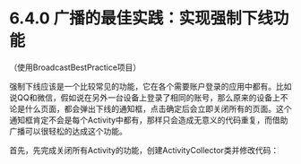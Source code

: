 # 6.4.0 广播的最佳实践：实现强制下线功能

（使用BroadcastBestPractice项目）

强制下线应该是一个比较常见的功能，它在各个需要账户登录的应用中都有。比如说QQ和微信，假如说在另外一台设备上登录了相同的账号，那么原来的设备上不论是什么页面，都会弹出下线的通知框，点击确定后会立即关闭所有的页面。这个通知框肯定不会是每个Activity中都有，那样只会造成无意义的代码重复，而借助广播可以很轻松的达成这个功能。

首先，先完成关闭所有Activity的功能，创建ActivityCollector类并修改代码：
